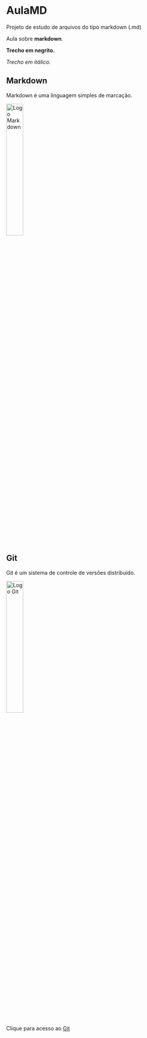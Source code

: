 # AulaMD
Projeto de estudo de arquivos do tipo markdown (.md)

Aula sobre **markdown**.

**Trecho em negrito.**

*Trecho em itálico.*

## Markdown
Markdown é uma linguagem simples de marcação. 

<img alt="Logo Markdown" src="https://upload.wikimedia.org/wikipedia/commons/thumb/4/48/Markdown-mark.svg/800px-Markdown-mark.svg.png" width="30%" height="30%">

## Git
Git é um sistema de controle de versões distribuído.

<img alt="Logo Git" src="https://blog.hostone.com.br/wp-content/uploads/2019/07/blog-git.jpg" width="30%" height="30%">

Clique para acesso ao  <a href="https://git-scm.com/">Git</a>
